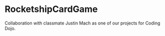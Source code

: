 # RocketshipCardGame
Collaboration with classmate Justin Mach as one of our projects for Coding Dojo.
